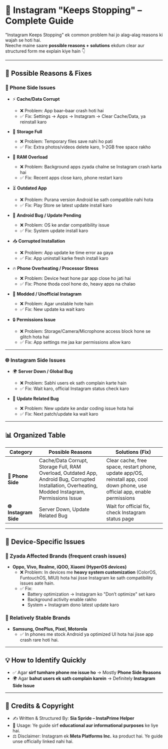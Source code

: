# 📌 Instagram "Keeps Stopping" – Complete Guide  

"Instagram Keeps Stopping" ek common problem hai jo alag–alag reasons ki wajah se hoti hai.  
Neeche maine saare **possible reasons + solutions** ekdum clear aur structured form me explain kiye hain 👇  

---

## 🔎 Possible Reasons & Fixes  

### 📱 Phone Side Issues  

- ⚡ **Cache/Data Corrupt**  
  - ❌ Problem: App baar–baar crash hoti hai  
  - ✅ Fix: Settings → Apps → Instagram → Clear Cache/Data, ya reinstall karo  

- 📂 **Storage Full**  
  - ❌ Problem: Temporary files save nahi ho pati  
  - ✅ Fix: Extra photos/videos delete karo, 1–2GB free space rakho  

- 🧠 **RAM Overload**  
  - ❌ Problem: Background apps zyada chalne se Instagram crash karta hai  
  - ✅ Fix: Recent apps close karo, phone restart karo  

- ⏳ **Outdated App**  
  - ❌ Problem: Purana version Android ke sath compatible nahi hota  
  - ✅ Fix: Play Store se latest update install karo  

- 🔧 **Android Bug / Update Pending**  
  - ❌ Problem: OS ke andar compatibility issue  
  - ✅ Fix: System update install karo  

- 📥 **Corrupted Installation**  
  - ❌ Problem: App update ke time error aa gaya  
  - ✅ Fix: App uninstall karke fresh install karo  

- 🔥 **Phone Overheating / Processor Stress**  
  - ❌ Problem: Device heat hone par app close ho jati hai  
  - ✅ Fix: Phone thoda cool hone do, heavy apps na chalao  

- 🛑 **Modded / Unofficial Instagram**  
  - ❌ Problem: Agar unstable hote hain  
  - ✅ Fix: New update ka wait karo  

- 🔒 **Permissions Issue**  
  - ❌ Problem: Storage/Camera/Microphone access block hone se glitch hota hai  
  - ✅ Fix: App settings me jaa kar permissions allow karo  

---

### 🌐 Instagram Side Issues  

- 🌍 **Server Down / Global Bug**  
  - ❌ Problem: Sabhi users ek sath complain karte hain  
  - ✅ Fix: Wait karo, official Instagram status check karo  

- 🐞 **Update Related Bug**  
  - ❌ Problem: New update ke andar coding issue hota hai  
  - ✅ Fix: Next patch/update ka wait karo  

---

## 📊 Organized Table  

| Category              | Possible Reasons                                                                 | Solutions (Fix)                                               |
|-----------------------|----------------------------------------------------------------------------------|---------------------------------------------------------------|
| **📱 Phone Side**     | Cache/Data Corrupt, Storage Full, RAM Overload, Outdated App, Android Bug, Corrupted Installation, Overheating, Modded Instagram, Permissions Issue | Clear cache, free space, restart phone, update app/OS, reinstall app, cool down phone, use official app, enable permissions |
| **🌐 Instagram Side** | Server Down, Update Related Bug                                                   | Wait for official fix, check Instagram status page            |

---

## 📱 Device-Specific Issues  

### 🔻 Zyada Affected Brands (frequent crash issues)  
- **Oppo, Vivo, Realme, iQOO, Xiaomi (HyperOS devices)**  
  - ❌ Problem: In devices me **heavy system customization** (ColorOS, FuntouchOS, MIUI) hota hai jisse Instagram ke sath compatibility issues aate hain.  
  - ✅ Fix:  
    - Battery optimization → Instagram ko "Don’t optimize" set karo  
    - Background activity enable rakho  
    - System + Instagram dono latest update karo  

### 🔺 Relatively Stable Brands  
- **Samsung, OnePlus, Pixel, Motorola**  
  - ✅ In phones me stock Android ya optimized UI hota hai jisse app crash rare hoti hai.  

---

## 💡 How to Identify Quickly  

- ✅ Agar **sirf tumhare phone me issue ho** → Mostly **Phone Side Reasons**  
- 🌍 Agar **bahut users ek sath complain karein** → Definitely **Instagram Side Issue**  

---

## 📜 Credits & Copyright  

- ✍️ Written & Structured By: **Sia Spride – InstaPrime Helper**  
- 📌 Usage: Ye guide sirf **educational aur informational purposes** ke liye hai.  
- ⚖️ Disclaimer: Instagram ek **Meta Platforms Inc.** ka product hai. Ye guide unse officially linked nahi hai.
